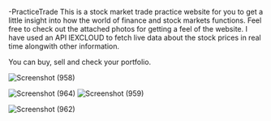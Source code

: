 -PracticeTrade
This is a stock market trade practice website for you to get a little insight into how the world of finance
and stock markets functions.
Feel free to check out the attached photos for getting a feel of the website. I have used an API IEXCLOUD to fetch live data about the stock prices in real time 
alongwith other information.

You can buy, sell and check your portfolio.

![Screenshot (958)](https://user-images.githubusercontent.com/56967692/152693435-83963875-334b-435f-8e24-f3eff4c76ca3.png)

![Screenshot (964)](https://user-images.githubusercontent.com/56967692/152693424-382c3973-d8a3-420e-bfe5-3e7d048b24a6.png)
![Screenshot (959)](https://user-images.githubusercontent.com/56967692/152693430-8642c496-837a-46c7-b239-baa1fd42cbe5.png)

![Screenshot (962)](https://user-images.githubusercontent.com/56967692/152693449-aa8f96ab-d96d-4d55-afa7-454e650a5234.png)
